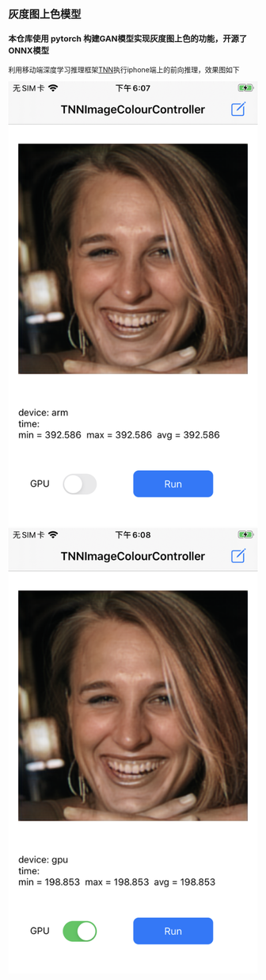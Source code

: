 ## 灰度图上色模型

### 本仓库使用 pytorch 构建GAN模型实现灰度图上色的功能，开源了ONNX模型

利用移动端深度学习推理框架[TNN](https://github.com/Tencent/TNN)执行iphone端上的前向推理，效果图如下

![iphone8 cpu](cpu.png) ![iphone8 gpu](gpu.png)